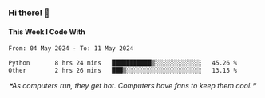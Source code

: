 ### Hi there! 👋

#### This Week I Code With
<!--START_SECTION:waka-->

```txt
From: 04 May 2024 - To: 11 May 2024

Python       8 hrs 24 mins   ███████████▒░░░░░░░░░░░░░   45.26 %
Other        2 hrs 26 mins   ███▒░░░░░░░░░░░░░░░░░░░░░   13.15 %
```

<!--END_SECTION:waka-->

<!--STARTS_HERE_QUOTE_README-->
<i>❝As computers run, they get hot. Computers have fans to keep them cool.❞</i>
<!--ENDS_HERE_QUOTE_README-->
